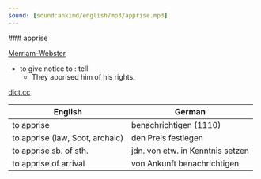 ```yaml
---
sound: [sound:ankimd/english/mp3/apprise.mp3]
---
```


\### apprise

[Merriam-Webster](https://www.merriam-webster.com/dictionary/apprise)

- to give notice to : tell
    - They apprised him of his rights.

[dict.cc](https://www.dict.cc/apprise)

| English        | German       |
| -------------- | ------------ |
| to apprise | benachrichtigen (1110) |
| to apprise (law, Scot, archaic) | den Preis festlegen |
| to apprise sb. of sth. | jdn. von etw. in Kenntnis setzen |
| to apprise of arrival | von Ankunft benachrichtigen |
